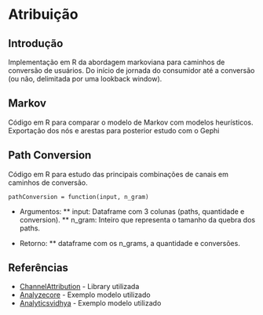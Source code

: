 # Atribuição

## Introdução
Implementação em R da abordagem markoviana para caminhos de conversão de usuários. Do início de jornada do consumidor até a conversão (ou não, delimitada por uma lookback window).

## Markov
Código em R para comparar o modelo de Markov com modelos heurísticos. Exportação dos nós e arestas para posterior estudo com o Gephi

## Path Conversion
Código em R para estudo das principais combinações de canais em caminhos de conversão.

```
pathConversion = function(input, n_gram)
```

* Argumentos: 
** input: Dataframe com 3 colunas (paths, quantidade e conversion).
** n_gram: Inteiro que representa o tamanho da quebra dos paths.

* Retorno:
** dataframe com os n_grams, a quantidade e conversões.

## Referências
* [ChannelAttribution](https://cran.r-project.org/web/packages/ChannelAttribution/ChannelAttribution.pdf) - Library utilizada
* [Analyzecore](https://analyzecore.com/2016/08/03/attribution-model-r-part-1/) - Exemplo modelo utilizado
* [Analyticsvidhya](https://www.analyticsvidhya.com/blog/2018/01/channel-attribution-modeling-using-markov-chains-in-r/) - Exemplo modelo utilizado
